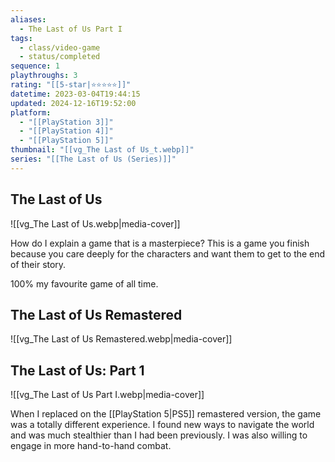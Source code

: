 ```yaml
---
aliases:
  - The Last of Us Part I
tags:
  - class/video-game
  - status/completed
sequence: 1
playthroughs: 3
rating: "[[5-star|⭐️⭐️⭐️⭐️⭐️]]"
datetime: 2023-03-04T19:44:15
updated: 2024-12-16T19:52:00
platform:
  - "[[PlayStation 3]]"
  - "[[PlayStation 4]]"
  - "[[PlayStation 5]]"
thumbnail: "[[vg_The Last of Us_t.webp]]"
series: "[[The Last of Us (Series)]]"
---
```

## The Last of Us
![[vg_The Last of Us.webp|media-cover]]

How do I explain a game that is a masterpiece? This is a game you finish because you care deeply for the characters and want them to get to the end of their story.

100% my favourite game of all time.
## The Last of Us Remastered
![[vg_The Last of Us Remastered.webp|media-cover]]
## The Last of Us: Part 1
![[vg_The Last of Us Part I.webp|media-cover]]

When I replaced on the [[PlayStation 5|PS5]] remastered version, the game was a totally different experience. I found new ways to navigate the world and was much stealthier than I had been previously. I was also willing to engage in more hand-to-hand combat.